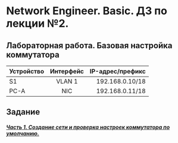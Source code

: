 # Network Engineer. Basic. ДЗ по лекции №2.

## Лабораторная работа. Базовая настройка коммутатора


| Устройство  | Интерфейс   | IP-адрес/префикс|
| :------------ |:---------------:| -----:|
| S1      | VLAN 1 | 192.168.0.10/18 |
| PC-A      | NIC       |  192.168.0.11/18 |

## Задание

##### [Часть 1. Создание сети и проверка настроек коммутатора по умолчанию.](https://github.com/TheManWhoSpeakInHands/Network-Engineer.-Basic./blob/955888010be48653783cd46f7d43424662f544c2/lab/README.md)
